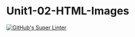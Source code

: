 # Unit1-02-HTML-Images
[![GitHub's Super Linter](https://github.com/ICS20-Programming-SirineC/Unit1-02-HTML-Images/workflows/GitHub's%20Super%20Linter/badge.svg)](https://github.com/ICS20-Programming-SirineC/Unit1-02-HTML-Images/actions)